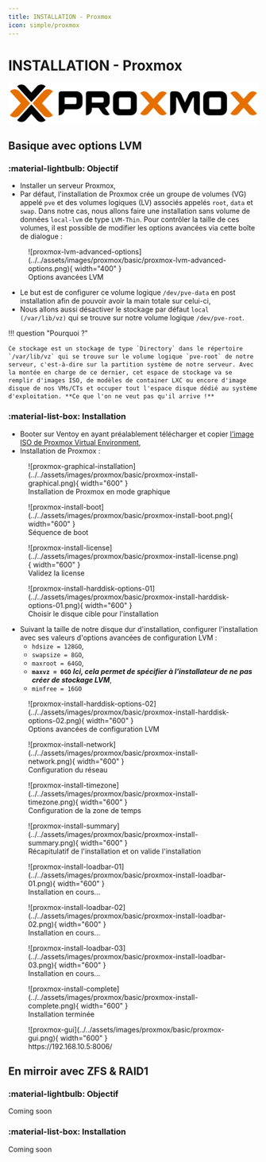 ```yaml
---
title: INSTALLATION - Proxmox
icon: simple/proxmox
---
```


# **INSTALLATION - Proxmox**

![proxmox](../../assets/images/logo/proxmox.svg)


## **Basique avec options LVM**

### **:material-lightbulb: Objectif**

- Installer un serveur Proxmox,
- Par défaut, l'installation de Proxmox crée un groupe de volumes (VG) appelé `pve` et des volumes logiques (LV) associés appelés `root`, `data` et `swap`. Dans notre cas, nous allons faire une installation sans volume de données `local-lvm` de type `LVM-Thin`. Pour contrôler la taille de ces volumes, il est possible de modifier les options avancées via cette boîte de dialogue : 
<figure markdown="span">
  ![proxmox-lvm-advanced-options](../../assets/images/proxmox/basic/proxmox-lvm-advanced-options.png){ width="400" }
  <figcaption>Options avancées LVM</figcaption>
</figure>

- Le but est de configurer ce volume logique `/dev/pve-data` en post installation afin de pouvoir avoir la main totale sur celui-ci,
- Nous allons aussi désactiver le stockage par défaut `local (/var/lib/vz)` qui se trouve sur notre volume logique `/dev/pve-root`.

!!! question "Pourquoi ?"

    Ce stockage est un stockage de type `Directory` dans le répertoire `/var/lib/vz` qui se trouve sur le volume logique `pve-root` de notre serveur, c'est-à-dire sur la partition système de notre serveur. Avec la montée en charge de ce dernier, cet espace de stockage va se remplir d'images ISO, de modèles de container LXC ou encore d'image disque de nos VMs/CTs et occuper tout l'espace disque dédié au système d'exploitation. **Ce que l'on ne veut pas qu'il arrive !**


### **:material-list-box: Installation**

- Booter sur Ventoy en ayant préalablement télécharger et copier [l'image ISO de Proxmox Virtual Environment](https://enterprise.proxmox.com/iso/proxmox-ve_8.1-2.iso),
- Installation de Proxmox :
<figure markdown="span">
  ![proxmox-graphical-installation](../../assets/images/proxmox/basic/proxmox-install-graphical.png){ width="600" }
  <figcaption>Installation de Proxmox en mode graphique</figcaption>
</figure>
<figure markdown="span">
  ![proxmox-install-boot](../../assets/images/proxmox/basic/proxmox-install-boot.png){ width="600" }
  <figcaption>Séquence de boot</figcaption>
</figure>
<figure markdown="span">
  ![proxmox-install-license](../../assets/images/proxmox/basic/proxmox-install-license.png){ width="600" }
  <figcaption>Validez la license</figcaption>
</figure>
<figure markdown="span">
  ![proxmox-install-harddisk-options-01](../../assets/images/proxmox/basic/proxmox-install-harddisk-options-01.png){ width="600" }
  <figcaption>Choisir le disque cible pour l'installation</figcaption>
</figure>

- Suivant la taille de notre disque dur d'installation, configurer l'installation avec ses valeurs d'options avancées de configuration LVM :
    - `hdsize = 128GO`,
    - `swapsize = 8GO`,
    - `maxroot = 64GO`,
    - **`maxvz = 0GO`** ***Ici, cela permet de spécifier à l'installateur de ne pas créer de stockage LVM***,
    - `minfree = 16GO`
<figure markdown="span">
  ![proxmox-install-harddisk-options-02](../../assets/images/proxmox/basic/proxmox-install-harddisk-options-02.png){ width="600" }
  <figcaption>Options avancées de configuration LVM</figcaption>
</figure>
<figure markdown="span">
  ![proxmox-install-network](../../assets/images/proxmox/basic/proxmox-install-network.png){ width="600" }
  <figcaption>Configuration du réseau</figcaption>
</figure>
<figure markdown="span">
  ![proxmox-install-timezone](../../assets/images/proxmox/basic/proxmox-install-timezone.png){ width="600" }
  <figcaption>Configuration de la zone de temps</figcaption>
</figure>
<figure markdown="span">
  ![proxmox-install-summary](../../assets/images/proxmox/basic/proxmox-install-summary.png){ width="600" }
  <figcaption>Récapitulatif de l'installation et on valide l'installation</figcaption>
</figure>

<figure markdown="span">
  ![proxmox-install-loadbar-01](../../assets/images/proxmox/basic/proxmox-install-loadbar-01.png){ width="600" }
  <figcaption>Installation en cours...<figcaption>
</figure>
<figure markdown="span">
  ![proxmox-install-loadbar-02](../../assets/images/proxmox/basic/proxmox-install-loadbar-02.png){ width="600" }
  <figcaption>Installation en cours...<figcaption>
</figure>
<figure markdown="span">
  ![proxmox-install-loadbar-03](../../assets/images/proxmox/basic/proxmox-install-loadbar-03.png){ width="600" }
  <figcaption>Installation en cours...<figcaption>
</figure>

<figure markdown="span">
  ![proxmox-install-complete](../../assets/images/proxmox/basic/proxmox-install-complete.png){ width="600" }
  <figcaption>Installation terminée<figcaption>
</figure>


<figure markdown="span">
  ![proxmox-gui](../../assets/images/proxmox/basic/proxmox-gui.png){ width="600" }
  <figcaption>https://192.168.10.5:8006/<figcaption>
</figure>


## **En mirroir avec ZFS & RAID1**

### **:material-lightbulb: Objectif**

Coming soon

### **:material-list-box: Installation**

Coming soon
